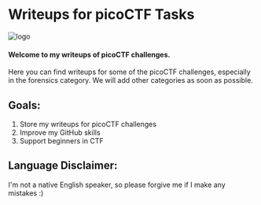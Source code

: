 # Writeups for picoCTF Tasks 
![logo](https://github.com/user-attachments/assets/9f311b6b-23de-4486-a69a-352ffb64826b)


#### Welcome to my writeups of picoCTF challenges.
Here you can find writeups for some of the picoCTF challenges, especially in the forensics category. We will add other categories as soon as possible.

## Goals:
1. Store my writeups for picoCTF challenges
2. Improve my GitHub skills
3. Support beginners in CTF

## Language Disclaimer:
I'm not a native English speaker, so please forgive me if I make any mistakes :)

